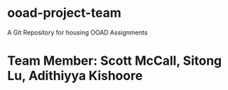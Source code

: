 # ooad-project-team
A Git Repository for housing OOAD Assignments
# Team Member: Scott McCall, Sitong Lu, Adithiyya Kishoore    